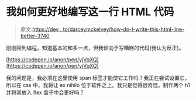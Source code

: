 # 我如何更好地编写这一行 HTML 代码

> 原文:[https://dev . to/darceymckelvey/how-do-I-write-this-html-line-better-3740](https://dev.to/darceymckelvey/how-do-i-write-this-html-line-better-3740)

刚刚回到编程，知道基本的和多一点，但我倾向于写糟糕的代码(我认为反正)。

[https://codepen.io/anon/pen/yjVqXQ](https://codepen.io/anon/pen/yjVqXQ)

我的问题是，我必须在这里使用 span 标签才能使它工作吗？我正在尝试设置它，所以在 css 中，我将让 ex nihilo 位于软件之上。我只是觉得很奇怪。制作两个 h1 并将其放入 flex 盒子中会更好吗？